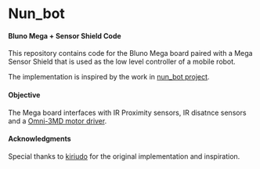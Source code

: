 # Nun_bot
#### Bluno Mega + Sensor Shield Code
This repository contains code for the Bluno Mega board paired with a Mega Sensor Shield that is used as the low level controller of a mobile robot.

The implementation is inspired by the work in [nun_bot project](https://github.com/kiriudo/nun_bot/tree/comm_with_raspberry).

#### Objective
The Mega board interfaces with IR Proximity sensors, IR disatnce sensors and a [Omni-3MD motor driver](https://botnroll.com/omni3md_en/).

#### Acknowledgments
Special thanks to [kiriudo](https://github.com/kiriudo) for the original implementation and inspiration.